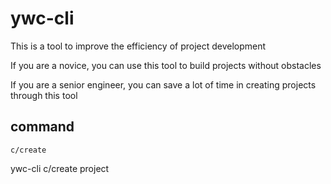 # ywc-cli

This is a tool to improve the efficiency of project development

If you are a novice, you can use this tool to build projects without obstacles

If you are a senior engineer, you can save a lot of time in creating projects through this tool

## command

` c/create ` 

ywc-cli c/create project